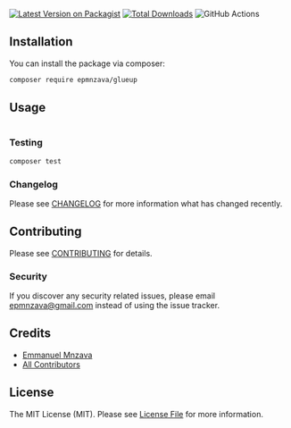 [![Latest Version on Packagist](https://img.shields.io/packagist/v/epmnzava/glueup.svg?style=flat-square)](https://packagist.org/packages/epmnzava/glueup)
[![Total Downloads](https://img.shields.io/packagist/dt/epmnzava/glueup.svg?style=flat-square)](https://packagist.org/packages/epmnzava/glueup)
![GitHub Actions](https://github.com/epmnzava/glueup/actions/workflows/main.yml/badge.svg)



## Installation

You can install the package via composer:

```bash
composer require epmnzava/glueup
```

## Usage

```php

```

### Testing

```bash
composer test
```

### Changelog

Please see [CHANGELOG](CHANGELOG.md) for more information what has changed recently.

## Contributing

Please see [CONTRIBUTING](CONTRIBUTING.md) for details.

### Security

If you discover any security related issues, please email epmnzava@gmail.com instead of using the issue tracker.

## Credits

-   [Emmanuel Mnzava](https://github.com/dbrax)
-   [All Contributors](../../contributors)

## License

The MIT License (MIT). Please see [License File](LICENSE.md) for more information.

